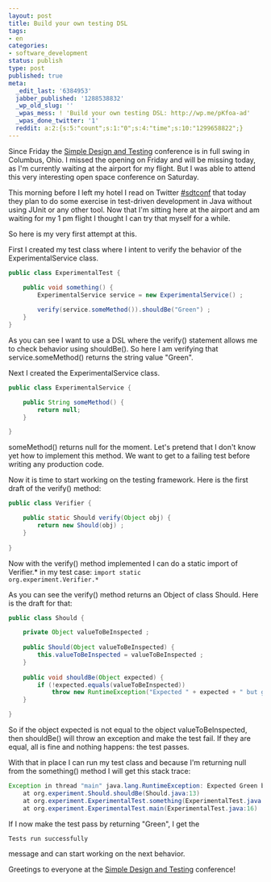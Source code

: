 ```yaml
---
layout: post
title: Build your own testing DSL
tags:
- en
categories:
- software_development
status: publish
type: post
published: true
meta:
  _edit_last: '6384953'
  jabber_published: '1288538832'
  _wp_old_slug: ''
  _wpas_mess: ! 'Build your own testing DSL: http://wp.me/pKfoa-ad'
  _wpas_done_twitter: '1'
  reddit: a:2:{s:5:"count";s:1:"0";s:4:"time";s:10:"1299658822";}
---
```

Since Friday the <a href="http://sdtconf.com">Simple Design and Testing</a> conference is in full swing in Columbus, Ohio. I missed the opening on Friday and will be missing today, as I'm currently waiting at the airport for my flight. But I was able to attend this very interesting open space conference on Saturday.

This morning before I left my hotel I read on Twitter <a href="http://twitter.com/#!/search/%23sdtconf">#sdtconf</a> that today they plan to do some exercise in test-driven development in Java without using JUnit or any other tool. Now that I'm sitting here at the airport and am waiting for my 1 pm flight I thought I can try that myself for a while.

So here is my very first attempt at this.

First I created my test class where I intent to verify the behavior of the ExperimentalService class.

```java
public class ExperimentalTest {

	public void something() {		
		ExperimentalService service = new ExperimentalService() ;
		
		verify(service.someMethod()).shouldBe("Green") ;
	}
}
```

As you can see I want to use a DSL where the verify() statement allows me to check behavior using shouldBe(). So here I am verifying that service.someMethod() returns the string value "Green".

Next I created the ExperimentalService class.

```java
public class ExperimentalService {

	public String someMethod() {
		return null;
	}

}
```

someMethod() returns null for the moment. Let's pretend that I don't know yet how to implement this method. We want to get to a failing test before writing any production code.

Now it is time to start working on the testing framework. Here is the first draft of the verify() method:

```java
public class Verifier {

	public static Should verify(Object obj) {
		return new Should(obj) ;
	}
	
}
```

Now with the verify() method implemented I can do a static import of Verifier.* in my test case: <code>import static org.experiment.Verifier.*</code>

As you can see the verify() method returns an Object of class Should. Here is the draft for that:

```java
public class Should {

	private Object valueToBeInspected ;
	
	public Should(Object valueToBeInspected) {
		this.valueToBeInspected = valueToBeInspected ;
	}
	
	public void shouldBe(Object expected) {
		if (!expected.equals(valueToBeInspected))
			throw new RuntimeException("Expected " + expected + " but got " + valueToBeInspected) ;
	}

}
```

So if the object expected is not equal to the object valueToBeInspected, then shouldBe() will throw an exception and make the test fail. If they are equal, all is fine and nothing happens: the test passes.

With that in place I can run my test class and because I'm returning null from the something() method I will get this stack trace:

```java
Exception in thread "main" java.lang.RuntimeException: Expected Green but got null
	at org.experiment.Should.shouldBe(Should.java:13)
	at org.experiment.ExperimentalTest.something(ExperimentalTest.java:10)
	at org.experiment.ExperimentalTest.main(ExperimentalTest.java:16)
```

If I now make the test pass by returning "Green", I get the 

```java
Tests run successfully
```

message and can start working on the next behavior.

Greetings to everyone at the <a href="http://sdtconf.com">Simple Design and Testing</a> conference!
